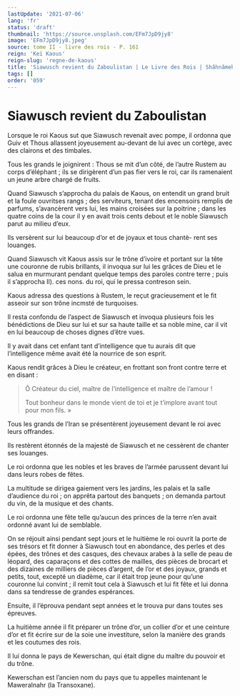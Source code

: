 ```yaml
---
lastUpdate: '2021-07-06'
lang: 'fr'
status: 'draft'
thumbnail: 'https://source.unsplash.com/EFm7JpD9jy8'
image: 'EFm7JpD9jy8.jpeg'
source: tome II - livre des rois - P. 161
reign: 'Keï Kaous'
reign-slug: 'regne-de-kaous'
title: 'Siawusch revient du Zaboulistan | Le Livre des Rois | Shâhnâmeh'
tags: []
order: '059'
---
```


<!-- LTeX: language=fr -->

# Siawusch revient du Zaboulistan

Lorsque le roi Kaous sut que Siawusch revenait avec pompe, il ordonna que Guiv et Thous allassent joyeusement au-devant de lui avec un cortège, avec des clairons et des timbales.

Tous les grands le joignirent : Thous se mit d’un côté, de l’autre Rustem au corps d’éléphant ; ils se dirigèrent d’un pas fier vers le roi, car ils ramenaient un jeune arbre chargé de fruits.

Quand Siawusch s’approcha du palais de Kaous, on entendit un grand bruit et la foule ouvritses rangs ; des serviteurs, tenant des encensoirs remplis de parfums, s’avancèrent vers lui, les mains croisées sur la poitrine ; dans les quatre coins de la cour il y en avait trois cents debout et le noble Siawusch parut au milieu d’eux.

Ils versèrent sur lui beaucoup d’or et de joyaux et tous chantè-
rent ses louanges.

Quand Siawusch vit Kaous assis sur le trône d’ivoire et portant sur la tête une couronne de rubis brillants, il invoqua sur lui les grâces de Dieu et le salua en murmurant pendant quelque temps des paroles contre terre ; puis il s’approcha Il). ces nons. du roi, qui le pressa contreson sein.

Kaous adressa des questions à Rustem, le reçut gracieusement et le fit asseoir sur son trône incmsté de turquoises.

Il resta confondu de l’aspect de Siawusch et invoqua plusieurs fois les bénédictions de Dieu sur lui et sur sa haute taille et sa noble mine, car il vit en lui beaucoup de choses dignes d’être vues.

Il y avait dans cet enfant tant d’intelligence que tu aurais dit que l’intelligence même avait été la nourrice de son esprit.

Kaous rendit grâces à Dieu le créateur, en frottant son front contre terre et en disant :

> Ô Créateur du ciel, maître de l’intelligence et maître de l’amour !
>
> Tout bonheur dans le monde vient de toi et je t’implore avant tout pour mon fils. »

Tous les grands de l’Iran se présentèrent joyeusement devant le roi avec leurs offrandes.

Ils restèrent étonnés de la majesté de Siawusch et ne cessèrent de chanter ses louanges.

Le roi ordonna que les nobles et les braves de l’armée parussent devant lui dans leurs robes de fêtes.

La multitude se dirigea gaiement vers les jardins, les palais et la salle d’audience du roi ; on apprêta partout des banquets ; on demanda partout du vin, de la musique et des chants.

Le roi ordonna une fête telle qu’aucun des princes de la terre n’en avait ordonné avant lui de semblable.

On se réjouit ainsi pendant sept jours et le huitième le roi ouvrit la porte de ses trésors et fit donner à Siawusch tout en abondance, des perles et des épées, des trônes et des casques, des chevaux arabes à la selle de peau de léopard, des caparaçons et des cottes de mailles, des pièces de brocart et des dizaines de milliers de pièces d’argent, de l’or et des joyaux, grands et petits, tout, excepté un diadème, car il était trop jeune pour qu’une couronne lui convint ; il remit tout cela à Siawusch et lui fit fête et lui donna dans sa tendresse de grandes espérances.

Ensuite, il l’éprouva pendant sept années et le trouva pur dans toutes ses épreuves.

La huitième année il fit préparer un trône d’or, un collier d’or et une ceinture d’or et fit écrire sur de la soie une investiture, selon la manière des grands et les coutumes des rois.

Il lui donna le pays de Kewerschan, qui était digne du maître du pouvoir et du trône.

Kewerschan est l’ancien nom du pays que tu appelles maintenant le Maweralnahr (la Transoxane).
